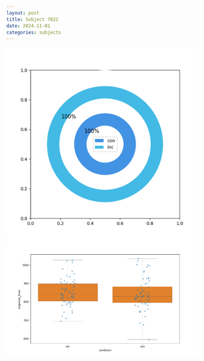 ```yaml
---
layout: post
title: Subject 7022
date: 2024-11-01
categories: subjects
---
```


![](data/7022/run-3/7022_accuracy_by_condition.png)
![](data/7022/run-3/7022_rt.png)
